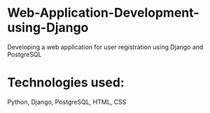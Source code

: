 # Web-Application-Development-using-Django
Developing a web application for user registration using Django and PostgreSQL

# Technologies used:
Python, Django, PostgreSQL, HTML, CSS
